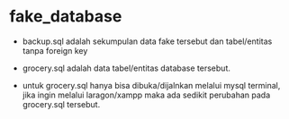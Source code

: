 <h1 style="color: #16AO85;">fake_database</h1>

- backup.sql adalah sekumpulan data fake tersebut dan tabel/entitas tanpa foreign key
- grocery.sql adalah data tabel/entitas database tersebut.

- untuk grocery.sql hanya bisa dibuka/dijalnkan melalui mysql terminal, jika ingin melalui laragon/xampp maka ada sedikit perubahan pada grocery.sql tersebut.

